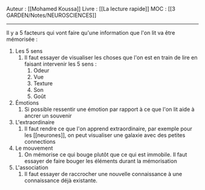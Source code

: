 Auteur : [[Mohamed Koussa]]
Livre : [[La lecture rapide]]
MOC : [[3 GARDEN/Notes/NEUROSCIENCES]]
 
***
Il y a 5 facteurs qui vont faire qu'une information que l'on lit va être mémorisée :
1. Les 5 sens
	1. Il faut essayer de visualiser les choses que l'on est en train de lire en faisant intervenir les 5 sens : 
		1. Odeur
		2. Vue
		3. Texture
		4. Son
		5. Goût 
2. Émotions
	1. Si possible ressentir une émotion par rapport à ce que l'on lit aide à ancrer un souvenir
3. L'extraordinaire 
	1. Il faut rendre ce que l'on apprend extraordinaire, par exemple pour les [[neurones]], on peut visualiser une galaxie avec des petites connections
4.  Le mouvement
	1.  On mémorise ce qui bouge plutôt que ce qui est immobile. Il faut essayer de faire bouger les éléments durant la mémorisation
5.  L'association 
	1.  Il faut essayer de raccrocher une nouvelle connaissance à une connaissance déjà existante. 